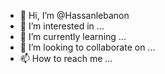 - 👋 Hi, I’m @Hassanlebanon
- 👀 I’m interested in ...
- 🌱 I’m currently learning ...
- 💞️ I’m looking to collaborate on ...
- 📫 How to reach me ...

<!---
Hassanlebanon/Hassanlebanon is a ✨ special ✨ repository because its `README.md` (this file) appears on your GitHub profile.
You can click the Preview link to take a look at your changes.
--->
